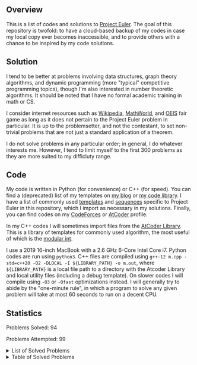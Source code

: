 ## Overview
This is a list of codes and solutions to [Project Euler](https://projecteuler.net/). The goal of this repository is twofold: to have a cloud-based backup of my codes in case my local copy ever becomes inaccessible, and to provide others with a chance to be inspired by my code solutions. 

## Solution
I tend to be better at problems involving data structures, graph theory algorithms, and dynamic programming (more "typical" competitive programming topics), though I'm also interested in number theoretic algorithms. It should be noted that I have no formal academic training in math or CS. 

I consider internet resources such as [Wikipedia](https://en.wikipedia.org/wiki/Main_Page), [MathWorld](https://mathworld.wolfram.com/), and [OEIS](https://oeis.org/) fair game as long as it does not pertain to the Project Euler problem in particular. It is up to the problemsetter, and not the contestant, to set non-trivial problems that are not just a standard application of a theorem. 

I do not solve problems in any particular order; in general, I do whatever interests me. However, I tend to limit myself to the first 300 problems as they are more suited to my difficluty range. 

## Code
My code is written in Python (for convenience) or C++ (for speed). You can find a (deprecated) list of my templates on [my blog](https://dustin-miao.github.io/) or [my code library](https://dustin-miao.github.io/library/). I have a list of commonly used [templates](templates) and [sequences](sequences) specific to Project Euler in this repository, which I import as necessary in my solutions.  Finally, you can find codes on my [CodeForces](https://codeforces.com/profile/dutin) or [AtCoder](https://atcoder.jp/users/dutinmeow) profile. 

In my C++ codes I will sometimes import files from the [AtCoder Library](https://atcoder.github.io/ac-library/production/document_en/index.html). This is a library of templates for commonly used algorithm, the most useful of which is the [modular int](https://atcoder.github.io/ac-library/production/document_en/modint.html). 

I use a 2019 16-inch MacBook with a 2.6 GHz 6-Core Intel Core i7. Python codes are run using `python3`. C++ files are  compiled using `g++-12 m.cpp -std=c++20 -O2 -DLOCAL -I ${LIBRARY_PATH} -o m.out`, where `${LIBRARY_PATH}` is a local file path to a directory with the Atcoder Library and local utility files (including a debug template). On slower codes I will compile using `-O3` or `-Ofast` optimizations instead. I will generally try to abide by the "one-minute rule", in which a program to solve any given problem will take at most 60 seconds to run on a decent CPU. 

## Statistics


Problems Solved: 94

Problems Attempted: 99

<details><summary>List of Solved Problems</summary>

- [1: Multiples of 3 or 5](0001-multiples-of-3-or-5)
- [2: Even fibonacci numbers](0002-even-fibonacci-numbers)
- [3: Largest prime factor](0003-largest-prime-factor)
- [4: Largest palindrome product](0004-largest-palindrome-product)
- [5: Smallest multiple](0005-smallest-multiple)
- [6: Sum square difference](0006-sum-square-difference)
- [7: 10001st prime](0007-10001st-prime)
- [8: Largest product in a series](0008-largest-product-in-a-series)
- [9: Special pythagorean triple](0009-special-pythagorean-triple)
- [10: Summation of primes](0010-summation-of-primes)
- [11: Largest product in a grid](0011-largest-product-in-a-grid)
- [12: Highly divisible triangular number](0012-highly-divisible-triangular-number)
- [13: Large sum](0013-large-sum)
- [14: Longest collatz sequence](0014-longest-collatz-sequence)
- [15: Lattice paths](0015-lattice-paths)
- [16: Power digit sum](0016-power-digit-sum)
- [17: Number letter counts](0017-number-letter-counts)
- [18: Maximum path sum I](0018-maximum-path-sum-i)
- [19: Counting sundays](0019-counting-sundays)
- [20: Factorial digit sum](0020-factorial-digit-sum)
- [21: Amicable numbers](0021-amicable-numbers)
- [22: Names score](0022-names-score)
- [23: Non abundant sums](0023-non-abundant-sums)
- [24: Lexicographic permutations](0024-lexicographic-permutations)
- [25: 1000 digit fibonacci number](0025-1000-digit-fibonacci-number)
- [26: Reciprocal cycles](0026-reciprocal-cycles)
- [27: Quadratic primes](0027-quadratic-primes)
- [28: Number spiral diagonals](0028-number-spiral-diagonals)
- [29: Distinct powers](0029-distinct-powers)
- [30: Digit fifth powers](0030-digit-fifth-powers)
- [31: Coin sums](0031-coin-sums)
- [32: Pandigital products](0032-pandigital-products)
- [33: Digit cancelling fractions](0033-digit-cancelling-fractions)
- [34: Digit factorials](0034-digit-factorials)
- [35: Circular primes](0035-circular-primes)
- [36: Double base polindrome](0036-double-base-polindrome)
- [37: Truncatable primes](0037-truncatable-primes)
- [38: Pandigital multiples](0038-pandigital-multiples)
- [39: Integer right triangles](0039-integer-right-triangles)
- [40: Champernownes constant](0040-champernownes-constant)
- [41: Pandigital prime](0041-pandigital-prime)
- [42: Coded triangle numbers](0042-coded-triangle-numbers)
- [43: Sub string divisibility](0043-sub-string-divisibility)
- [44: Pentagon numbers](0044-pentagon-numbers)
- [45: Triangular pentagonal and hexagonal](0045-triangular-pentagonal-and-hexagonal)
- [46: Goldbacks other conjecture](0046-goldbacks-other-conjecture)
- [47: Distinct prime factors](0047-distinct-prime-factors)
- [48: Self powers](0048-self-powers)
- [49: Prime permutations](0049-prime-permutations)
- [50: Consecutive prime sum](0050-consecutive-prime-sum)
- [51: Prime digit replacements](0051-prime-digit-replacements)
- [52: Permuted multiples](0052-permuted-multiples)
- [53: Combinatoric selections](0053-combinatoric-selections)
- [54: Poker hands](0054-poker-hands)
- [55: Lychrel numbers](0055-lychrel-numbers)
- [56: Powerful digit sum](0056-powerful-digit-sum)
- [57: Square roots convergents](0057-square-roots-convergents)
- [58: Spiral primes](0058-spiral-primes)
- [59: Xor decryption](0059-xor-decryption)
- [67: Maximum path sum II](0067-maximum-path-sum-ii)
- [68: Magic 5 gon ring](0068-magic-5-gon-ring)
- [69: Totient maximum](0069-totient-maximum)
- [70: Totient permutation](0070-totient-permutation)
- [71: Ordered fractions](0071-ordered-fractions)
- [72: Counting fractions](0072-counting-fractions)
- [74: Digit factorial chains](0074-digit-factorial-chains)
- [75: Singular integer right triangles](0075-singular-integer-right-triangles)
- [76: Counting summations](0076-counting-summations)
- [81: Path sum two ways](0081-path-sum-two-ways)
- [82: Path sum three ways](0082-path-sum-three-ways)
- [83: Path sum four ways](0083-path-sum-four-ways)
- [85: Counting rectangles](0085-counting-rectangles)
- [87: Prime power triples](0087-prime-power-triples)
- [92: Square digit chains](0092-square-digit-chains)
- [96: Su doku](0096-su-doku)
- [97: Large non mersenne prime](0097-large-non-mersenne-prime)
- [99: Largest exponential](0099-largest-exponential)
- [102: Triangle containment](0102-triangle-containment)
- [104: Pandigital fibonacci ends](0104-pandigital-fibonacci-ends)
- [114: Counting block combinations I](0114-counting-block-combinations-i)
- [115: Counting block combinations II](0115-counting-block-combinations-ii)
- [116: Red green or blue tiles](0116-red-green-or-blue-tiles)
- [117: Red green and blue tiles](0117-red-green-and-blue-tiles)
- [179: Consecutive positive divisors](0179-consecutive-positive-divisors)
- [191: Prize strings](0191-prize-strings)
- [204: Generalised hamming numbers](0204-generalised-hamming-numbers)
- [205: Dice game](0205-dice-game)
- [206: Concealed square](0206-concealed-square)
- [258: A lagged fibonacci sequence](0258-a-lagged-fibonacci-sequence)
- [301: Nim](0301-nim)
- [497: Drunken tower of hanoi](0497-drunken-tower-of-hanoi)
- [500: Problem 500](0500-problem-500)
- [686: Powers of two](0686-powers-of-two)
- [808: Reversible prime squares](0808-reversible-prime-squares)
</details>

<details><summary>Table of Solved Problems</summary>

|<!---->|<!---->|<!---->|<!---->|<!---->|<!---->|<!---->|<!---->|<!---->|<!---->|
|:-----:|:-----:|:-----:|:-----:|:-----:|:-----:|:-----:|:-----:|:-----:|:-----:|
|[1](0001-multiples-of-3-or-5)|[2](0002-even-fibonacci-numbers)|[3](0003-largest-prime-factor)|[4](0004-largest-palindrome-product)|[5](0005-smallest-multiple)|[6](0006-sum-square-difference)|[7](0007-10001st-prime)|[8](0008-largest-product-in-a-series)|[9](0009-special-pythagorean-triple)|[10](0010-summation-of-primes)|
|[11](0011-largest-product-in-a-grid)|[12](0012-highly-divisible-triangular-number)|[13](0013-large-sum)|[14](0014-longest-collatz-sequence)|[15](0015-lattice-paths)|[16](0016-power-digit-sum)|[17](0017-number-letter-counts)|[18](0018-maximum-path-sum-i)|[19](0019-counting-sundays)|[20](0020-factorial-digit-sum)|
|[21](0021-amicable-numbers)|[22](0022-names-score)|[23](0023-non-abundant-sums)|[24](0024-lexicographic-permutations)|[25](0025-1000-digit-fibonacci-number)|[26](0026-reciprocal-cycles)|[27](0027-quadratic-primes)|[28](0028-number-spiral-diagonals)|[29](0029-distinct-powers)|[30](0030-digit-fifth-powers)|
|[31](0031-coin-sums)|[32](0032-pandigital-products)|[33](0033-digit-cancelling-fractions)|[34](0034-digit-factorials)|[35](0035-circular-primes)|[36](0036-double-base-polindrome)|[37](0037-truncatable-primes)|[38](0038-pandigital-multiples)|[39](0039-integer-right-triangles)|[40](0040-champernownes-constant)|
|[41](0041-pandigital-prime)|[42](0042-coded-triangle-numbers)|[43](0043-sub-string-divisibility)|[44](0044-pentagon-numbers)|[45](0045-triangular-pentagonal-and-hexagonal)|[46](0046-goldbacks-other-conjecture)|[47](0047-distinct-prime-factors)|[48](0048-self-powers)|[49](0049-prime-permutations)|[50](0050-consecutive-prime-sum)|
|[51](0051-prime-digit-replacements)|[52](0052-permuted-multiples)|[53](0053-combinatoric-selections)|[54](0054-poker-hands)|[55](0055-lychrel-numbers)|[56](0056-powerful-digit-sum)|[57](0057-square-roots-convergents)|[58](0058-spiral-primes)|[59](0059-xor-decryption)||
|||||||[67](0067-maximum-path-sum-ii)|[68](0068-magic-5-gon-ring)|[69](0069-totient-maximum)|[70](0070-totient-permutation)|
|[71](0071-ordered-fractions)|[72](0072-counting-fractions)||[74](0074-digit-factorial-chains)|[75](0075-singular-integer-right-triangles)|[76](0076-counting-summations)|||||
|[81](0081-path-sum-two-ways)|[82](0082-path-sum-three-ways)|[83](0083-path-sum-four-ways)||[85](0085-counting-rectangles)||[87](0087-prime-power-triples)||||
||[92](0092-square-digit-chains)||||[96](0096-su-doku)|[97](0097-large-non-mersenne-prime)||[99](0099-largest-exponential)||
||[102](0102-triangle-containment)||[104](0104-pandigital-fibonacci-ends)|||||||
||||[114](0114-counting-block-combinations-i)|[115](0115-counting-block-combinations-ii)|[116](0116-red-green-or-blue-tiles)|[117](0117-red-green-and-blue-tiles)||||
||||||||||<br>|
||||||||||<br>|
||||||||||<br>|
||||||||||<br>|
||||||||||<br>|
|||||||||[179](0179-consecutive-positive-divisors)||
||||||||||<br>|
|[191](0191-prize-strings)||||||||||
||||[204](0204-generalised-hamming-numbers)|[205](0205-dice-game)|[206](0206-concealed-square)|||||
||||||||||<br>|
||||||||||<br>|
||||||||||<br>|
||||||||||<br>|
||||||||[258](0258-a-lagged-fibonacci-sequence)|||
||||||||||<br>|
||||||||||<br>|
||||||||||<br>|
||||||||||<br>|
|[301](0301-nim)||||||||||
||||||||||<br>|
||||||||||<br>|
||||||||||<br>|
||||||||||<br>|
||||||||||<br>|
||||||||||<br>|
||||||||||<br>|
||||||||||<br>|
||||||||||<br>|
||||||||||<br>|
||||||||||<br>|
||||||||||<br>|
||||||||||<br>|
||||||||||<br>|
||||||||||<br>|
||||||||||<br>|
||||||||||<br>|
||||||||||<br>|
|||||||[497](0497-drunken-tower-of-hanoi)|||[500](0500-problem-500)|
||||||||||<br>|
||||||||||<br>|
||||||||||<br>|
||||||||||<br>|
||||||||||<br>|
||||||||||<br>|
||||||||||<br>|
||||||||||<br>|
||||||||||<br>|
||||||||||<br>|
||||||||||<br>|
||||||||||<br>|
||||||||||<br>|
||||||||||<br>|
||||||||||<br>|
||||||||||<br>|
||||||||||<br>|
||||||||||<br>|
||||||[686](0686-powers-of-two)|||||
||||||||||<br>|
||||||||||<br>|
||||||||||<br>|
||||||||||<br>|
||||||||||<br>|
||||||||||<br>|
||||||||||<br>|
||||||||||<br>|
||||||||||<br>|
||||||||||<br>|
||||||||||<br>|
||||||||[808](0808-reversible-prime-squares)|||
||||||||||<br>|
||||||||||<br>|
</details>



